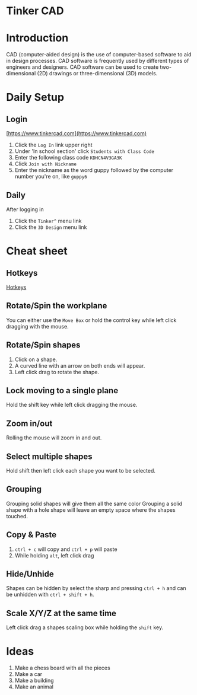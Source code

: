 # Tinker CAD

# Introduction
CAD (computer-aided design) is the use of computer-based software to aid in design processes. CAD software is frequently used by different types of engineers and designers. CAD software can be used to create two-dimensional (2D) drawings or three-dimensional (3D) models.

# Daily Setup

## Login
[https://www.tinkercad.com](https://www.tinkercad.com)

1. Click the `Log In` link upper right
2. Under 'In school section' click `Students with Class Code`
3. Enter the following class code `KDHCN4V3GA3K`
4. Click `Join with Nickname`
5. Enter the nickname as the word guppy followed by the computer number you're on, like `guppy6`

## Daily
After logging in

1. Click the `Tinker^` menu link
2. Click the `3D Design` menu link

# Cheat sheet

## Hotkeys
[Hotkeys](https://images.ctfassets.net/jl5ii4oqrdmc/5XEnkwEVklpYOeLi28epBn/570bef96acab2918f596f93ce14c4b28/TinkercadKeyboardShortcuts.png?w=1200)

## Rotate/Spin the workplane
You can either use the `Move Box` or hold the control key while left click dragging with the mouse.

## Rotate/Spin shapes
1. Click on a shape.
2. A curved line with an arrow on both ends will appear.
3. Left click drag to rotate the shape.

## Lock moving to a single plane
Hold the shift key while left click dragging the mouse.

## Zoom in/out
Rolling the mouse will zoom in and out.

## Select multiple shapes
Hold shift then left click each shape you want to be selected.

## Grouping
Grouping solid shapes will give them all the same color
Grouping a solid shape with a hole shape will leave an empty space where the shapes touched.

## Copy & Paste
1. `ctrl + c` will copy and `ctrl + p` will paste
2. While holding `alt`, left click drag

## Hide/Unhide
Shapes can be hidden by select the sharp and pressing `ctrl + h` and can be unhidden with `ctrl + shift + h`.

## Scale X/Y/Z at the same time
Left click drag a shapes scaling box while holding the `shift` key.

# Ideas
1. Make a chess board with all the pieces
2. Make a car
3. Make a building
4. Make an animal